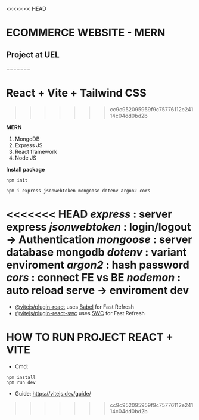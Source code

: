 <<<<<<< HEAD
# ECOMMERCE WEBSITE - MERN
## Project at UEL
=======
# React + Vite + Tailwind CSS
>>>>>>> cc9c952095959f9c75776112e24114c04dd0bd2b

**MERN**
1. MongoDB
2. Express JS
3. React framework
4. Node JS

**Install package**
```
npm init
```
```
npm i express jsonwebtoken mongoose dotenv argon2 cors
```

<<<<<<< HEAD
*express* : server express
*jsonwebtoken* : login/logout -> Authentication
*mongoose* : server database mongodb
*dotenv* : variant enviroment
*argon2* : hash password
*cors* : connect FE vs BE
*nodemon* : auto reload serve -> enviroment dev
=======
- [@vitejs/plugin-react](https://github.com/vitejs/vite-plugin-react/blob/main/packages/plugin-react/README.md) uses [Babel](https://babeljs.io/) for Fast Refresh
- [@vitejs/plugin-react-swc](https://github.com/vitejs/vite-plugin-react-swc) uses [SWC](https://swc.rs/) for Fast Refresh

# HOW TO RUN PROJECT REACT + VITE
- Cmd:
```
npm install
npm run dev
```
- Guide: https://vitejs.dev/guide/
>>>>>>> cc9c952095959f9c75776112e24114c04dd0bd2b
